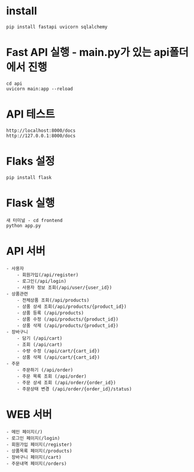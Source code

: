 
# install
```
pip install fastapi uvicorn sqlalchemy
```
# Fast API 실행 - main.py가 있는 api폴더에서 진행
```
cd api
uvicorn main:app --reload  
```
# API 테스트
```
http://localhost:8000/docs
http://127.0.0.1:8000/docs
```

# Flaks 설정
```
pip install flask
```
# Flask 실행
```
새 터미널 - cd frontend 
python app.py
```

# API 서버
```
- 사용자
    - 회원가입(/api/register)
    - 로그인(/api/login)
    - 사용자 정보 조회(/api/user/{user_id})
- 상품관련
    - 전체상품 조회(/api/products)
    - 상품 상세 조회(/api/products/{product_id})
    - 상품 등록 (/api/products)
    - 상품 수정 (/api/products/{product_id})
    - 상품 삭제 (/api/products/{product_id})
- 장바구니
    - 담기 (/api/cart)
    - 조회 (/api/cart)
    - 수량 수정 (/api/cart/{cart_id})
    - 상품 삭제 (/api/cart/{cart_id})
- 주문
    - 주문하기 (/api/order)
    - 주문 목록 조회 (/api/order)
    - 주문 상세 조회 (/api/order/{order_id})
    - 주문상태 변경 (/api/order/{order_id}/status)
```

# WEB 서버
```
- 메인 페이지(/)
- 로그인 페이지(/login)
- 회원가입 페이지(/register)
- 상품목록 페이지(/products)
- 장바구니 페이지(/cart)
- 주문내역 페이지(/orders)
```